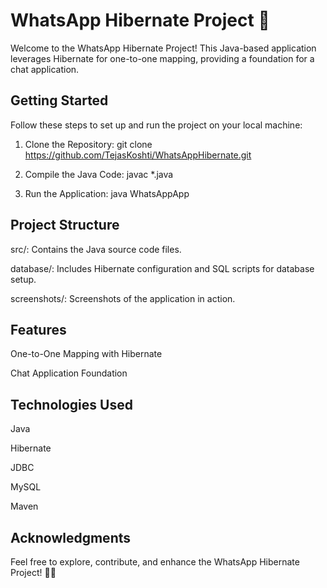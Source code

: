 # WhatsApp Hibernate Project 🚀

Welcome to the WhatsApp Hibernate Project! This Java-based application leverages Hibernate for one-to-one mapping, providing a foundation for a chat application.

## Getting Started

Follow these steps to set up and run the project on your local machine:

1. Clone the Repository:
 git clone https://github.com/TejasKoshti/WhatsAppHibernate.git

2. Compile the Java Code:
   javac *.java

3. Run the Application:
   java WhatsAppApp

## Project Structure
src/: Contains the Java source code files.

database/: Includes Hibernate configuration and SQL scripts for database setup.

screenshots/: Screenshots of the application in action.

## Features
One-to-One Mapping with Hibernate

Chat Application Foundation

## Technologies Used
Java

Hibernate

JDBC

MySQL

Maven


## Acknowledgments

Feel free to explore, contribute, and enhance the WhatsApp Hibernate Project! 📱✨



